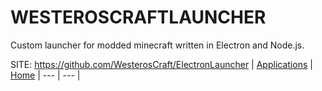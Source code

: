 # WESTEROSCRAFTLAUNCHER

 Custom launcher for modded minecraft written in Electron and Node.js.

 SITE: https://github.com/WesterosCraft/ElectronLauncher
 | [Applications](https://portable-linux-apps.github.io/apps.html) | [Home](https://portable-linux-apps.github.io)
 | --- | --- |
